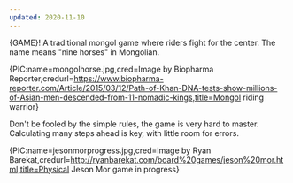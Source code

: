 ```yaml
---
updated: 2020-11-10
---
```


{GAME}! A traditional mongol game where riders fight for the center. The name means "nine horses" in Mongolian.

{PIC:name=mongolhorse.jpg,cred=Image by Biopharma Reporter,credurl=https://www.biopharma-reporter.com/Article/2015/03/12/Path-of-Khan-DNA-tests-show-millions-of-Asian-men-descended-from-11-nomadic-kings,title=Mongol riding warrior}

Don't be fooled by the simple rules, the game is very hard to master. Calculating many steps ahead is key, with little room for errors.

{PIC:name=jesonmorprogress.jpg,cred=Image by Ryan Barekat,credurl=http://ryanbarekat.com/board%20games/jeson%20mor.html,title=Physical Jeson Mor game in progress}
